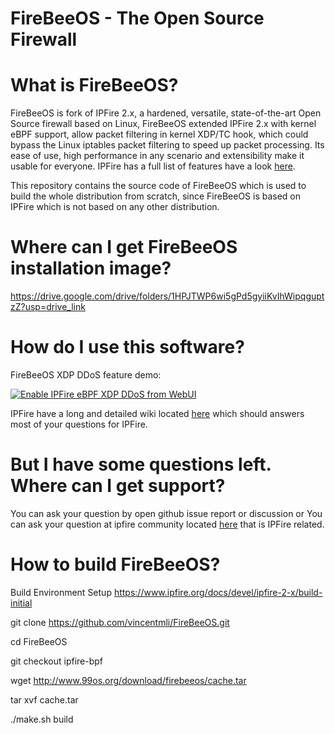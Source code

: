 # FireBeeOS - The Open Source Firewall

# What is FireBeeOS?

FireBeeOS is fork of IPFire 2.x, a hardened, versatile, state-of-the-art Open Source firewall based on Linux, FireBeeOS extended IPFire 2.x with kernel eBPF support, allow packet filtering in kernel XDP/TC hook, which could bypass the Linux iptables packet filtering to speed up packet processing. Its ease of use, high performance in any scenario and extensibility make it usable for everyone. IPFire has a full list of features have a look [here](https://www.ipfire.org/features).

This repository contains the source code of FireBeeOS which is used to build
the whole distribution from scratch, since FireBeeOS is based on IPFire which is not based on any other
distribution.

# Where can I get FireBeeOS installation image?

https://drive.google.com/drive/folders/1HPJTWP6wi5gPd5gyiiKvIhWipqguptzZ?usp=drive_link

# How do I use this software?

FireBeeOS XDP DDoS feature demo:

[![Enable IPFire eBPF XDP DDoS from WebUI](http://img.youtube.com/vi/1pdNgoP-Kho/0.jpg)](https://www.youtube.com/watch?v=1pdNgoP-Kho "Enable IPFire eBPF XDP DDoS from WebUI")

IPFire have a long and detailed wiki located [here](https://wiki.ipfire.org/) which
should answers most of your questions for IPFire.

# But I have some questions left. Where can I get support?

You can ask your question by open github issue report or discussion or
You can ask your question at ipfire community located [here](https://community.ipfire.org/) that is IPFire related.

# How to build FireBeeOS?

Build Environment Setup https://www.ipfire.org/docs/devel/ipfire-2-x/build-initial

git clone https://github.com/vincentmli/FireBeeOS.git

cd FireBeeOS

git checkout ipfire-bpf

wget http://www.99os.org/download/firebeeos/cache.tar

tar xvf cache.tar

./make.sh build
